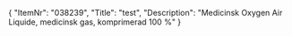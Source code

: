 {
  "ItemNr": "038239",
  "Title": "test",
  "Description": "Medicinsk Oxygen Air Liquide, medicinsk gas, komprimerad 100 %"
}